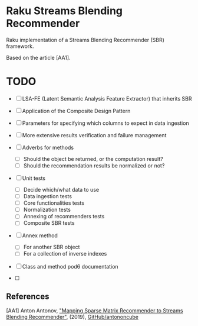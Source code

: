 # Raku Streams Blending Recommender

Raku implementation of a Streams Blending Recommender (SBR) framework.

Based on the article [AA1].

# TODO

- [ ] LSA-FE (Latent Semantic Analysis Feature Extractor) that inherits SBR

- [ ] Application of the Composite Design Pattern

- [ ] Parameters for specifying which columns to expect in data ingestion

- [ ] More extensive results verification and failure management

- [ ] Adverbs for methods
   
  - [ ] Should the object be returned, or the computation result?
  - [ ] Should the recommendation results be normalized or not?  
  
- [ ] Unit tests

  - [ ] Decide which/what data to use
  - [ ] Data ingestion tests
  - [ ] Core functionalities tests
  - [ ] Normalization tests
  - [ ] Annexing of recommenders tests
  - [ ] Composite SBR tests  
    
- [ ] Annex method
 
   - [ ] For another SBR object
   - [ ] For a collection of inverse indexes
    
- [ ] Class and method pod6 documentation

- [ ]  


## References

[AA1] Anton Antonov, 
["Mapping Sparse Matrix Recommender to Streams Blending Recommender"](https://github.com/antononcube/MathematicaForPrediction/tree/master/Documentation/MappingSMRtoSBR), 
(2019),
[GitHub/antononcube](https://github.com/antononcube)

